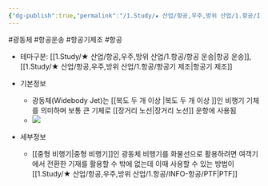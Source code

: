 ```yaml
---
{"dg-publish":true,"permalink":"/1.Study/★ 산업/항공,우주,방위 산업/1.항공/INFO-항공/광동체/","created":"2024-11-20T21:02:29.476+09:00","updated":"2025-06-26T17:10:55.975+09:00"}
---
```


#광동체 #항공운송 #항공기제조 #항공 

- 테마구분: [[1.Study/★ 산업/항공,우주,방위 산업/1.항공/항공 운송\|항공 운송]], [[1.Study/★ 산업/항공,우주,방위 산업/1.항공/항공기 제조\|항공기 제조]]

- 기본정보
	- 광동체(Widebody Jet)는 [[복도 두 개 이상 \|복도 두 개 이상 ]]인 비행기 기체를 의미하며 보통 큰 기체로 [[장거리 노선\|장거리 노선]] 운항에 사용됨
	- ![](https://i.imgur.com/T9CYgY3.png)


- 세부정보
	- [[중형 비행기\|중형 비행기]]인 광동체 비행기를 화물선으로 활용하려면 여객기에서 전환한 기재를 활용할 수 밖에 없는데 이때 사용할 수 있는 방법이 [[1.Study/★ 산업/항공,우주,방위 산업/1.항공/INFO-항공/PTF\|PTF]]

